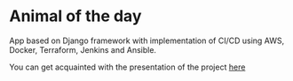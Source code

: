 # Animal of the day
App based on Django framework with implementation of CI/CD using AWS, Docker, Terraform, Jenkins and Ansible.

You can get acquainted with the presentation of the project [here](https://docs.google.com/presentation/d/1TTe_EJGwDJW9fW5lyXBNIberXt5wiSnS/edit?usp=sharing&ouid=113742932270229717564&rtpof=true&sd=true)
